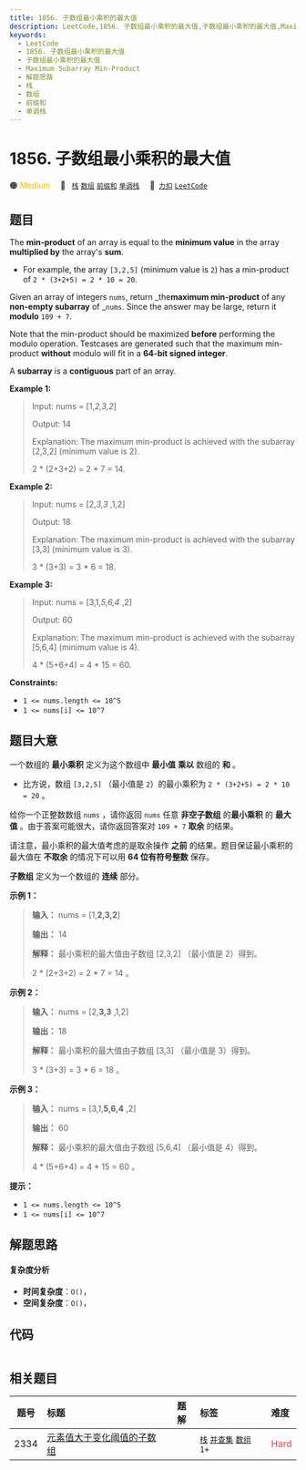```yaml
---
title: 1856. 子数组最小乘积的最大值
description: LeetCode,1856. 子数组最小乘积的最大值,子数组最小乘积的最大值,Maximum Subarray Min-Product,解题思路,栈,数组,前缀和,单调栈
keywords:
  - LeetCode
  - 1856. 子数组最小乘积的最大值
  - 子数组最小乘积的最大值
  - Maximum Subarray Min-Product
  - 解题思路
  - 栈
  - 数组
  - 前缀和
  - 单调栈
---
```


# 1856. 子数组最小乘积的最大值

🟠 <font color=#ffb800>Medium</font>&emsp; 🔖&ensp; [`栈`](/tag/stack.md) [`数组`](/tag/array.md) [`前缀和`](/tag/prefix-sum.md) [`单调栈`](/tag/monotonic-stack.md)&emsp; 🔗&ensp;[`力扣`](https://leetcode.cn/problems/maximum-subarray-min-product) [`LeetCode`](https://leetcode.com/problems/maximum-subarray-min-product)

## 题目

The **min-product** of an array is equal to the **minimum value** in the array
**multiplied by** the array's **sum**.

  * For example, the array `[3,2,5]` (minimum value is `2`) has a min-product of `2 * (3+2+5) = 2 * 10 = 20`.

Given an array of integers `nums`, return _the**maximum min-product** of any
**non-empty subarray** of _`nums`. Since the answer may be large, return it
**modulo** `109 + 7`.

Note that the min-product should be maximized **before** performing the modulo
operation. Testcases are generated such that the maximum min-product
**without** modulo will fit in a **64-bit signed integer**.

A **subarray** is a **contiguous** part of an array.



**Example 1:**

> Input: nums = [1,_2,3,2_]
> 
> Output: 14
> 
> Explanation: The maximum min-product is achieved with the subarray [2,3,2] (minimum value is 2).
> 
> 2 * (2+3+2) = 2 * 7 = 14.

**Example 2:**

> Input: nums = [2,_3,3_ ,1,2]
> 
> Output: 18
> 
> Explanation: The maximum min-product is achieved with the subarray [3,3] (minimum value is 3).
> 
> 3 * (3+3) = 3 * 6 = 18.

**Example 3:**

> Input: nums = [3,1,_5,6,4_ ,2]
> 
> Output: 60
> 
> Explanation: The maximum min-product is achieved with the subarray [5,6,4] (minimum value is 4).
> 
> 4 * (5+6+4) = 4 * 15 = 60.

**Constraints:**

  * `1 <= nums.length <= 10^5`
  * `1 <= nums[i] <= 10^7`


## 题目大意

一个数组的 **最小乘积** 定义为这个数组中 **最小值** **乘以** 数组的 **和** 。

  * 比方说，数组 `[3,2,5]` （最小值是 `2`）的最小乘积为 `2 * (3+2+5) = 2 * 10 = 20` 。

给你一个正整数数组 `nums` ，请你返回 `nums` 任意 **非空子数组** 的**最小乘积** 的 **最大值**
。由于答案可能很大，请你返回答案对 `109 + 7` **取余** 的结果。

请注意，最小乘积的最大值考虑的是取余操作 **之前** 的结果。题目保证最小乘积的最大值在 **不取余** 的情况下可以用 **64 位有符号整数**
保存。

**子数组** 定义为一个数组的 **连续** 部分。

**示例 1：**

> 
> 
> 
> 
> 
> **输入：** nums = [1,**2,3,2**]
> 
> **输出：** 14
> 
> **解释：** 最小乘积的最大值由子数组 [2,3,2] （最小值是 2）得到。
> 
> 2 * (2+3+2) = 2 * 7 = 14 。
> 
> 

**示例 2：**

> 
> 
> 
> 
> 
> **输入：** nums = [2,**3,3** ,1,2]
> 
> **输出：** 18
> 
> **解释：** 最小乘积的最大值由子数组 [3,3] （最小值是 3）得到。
> 
> 3 * (3+3) = 3 * 6 = 18 。
> 
> 

**示例 3：**

> 
> 
> 
> 
> 
> **输入：** nums = [3,1,**5,6,4** ,2]
> 
> **输出：** 60
> 
> **解释：** 最小乘积的最大值由子数组 [5,6,4] （最小值是 4）得到。
> 
> 4 * (5+6+4) = 4 * 15 = 60 。
> 
> 

**提示：**

  * `1 <= nums.length <= 10^5`
  * `1 <= nums[i] <= 10^7`


## 解题思路

#### 复杂度分析

- **时间复杂度**：`O()`，
- **空间复杂度**：`O()`，

## 代码

```javascript

```

## 相关题目

<!-- prettier-ignore -->
| 题号 | 标题 | 题解 | 标签 | 难度 |
| :------: | :------ | :------: | :------ | :------ |
| 2334 | [元素值大于变化阈值的子数组](https://leetcode.com/problems/subarray-with-elements-greater-than-varying-threshold) |  |  [`栈`](/tag/stack.md) [`并查集`](/tag/union-find.md) [`数组`](/tag/array.md) `1+` | <font color=#ff334b>Hard</font> |